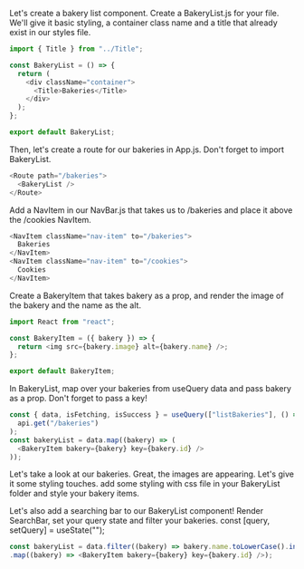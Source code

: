 Let's create a bakery list component. Create a BakeryList.js for your file. We'll give it basic styling, a container class name and a title that already exist in our styles file.

```js
import { Title } from "../Title";

const BakeryList = () => {
  return (
    <div className="container">
      <Title>Bakeries</Title>
    </div>
  );
};

export default BakeryList;
```

Then, let's create a route for our bakeries in App.js. Don't forget to import BakeryList.

```js
<Route path="/bakeries">
  <BakeryList />
</Route>
```

Add a NavItem in our NavBar.js that takes us to /bakeries and place it above the /cookies NavItem.

```js
<NavItem className="nav-item" to="/bakeries">
  Bakeries
</NavItem>
<NavItem className="nav-item" to="/cookies">
  Cookies
</NavItem>
```

Create a BakeryItem that takes bakery as a prop, and render the image of the bakery and the name as the alt.

```js
import React from "react";

const BakeryItem = ({ bakery }) => {
  return <img src={bakery.image} alt={bakery.name} />;
};

export default BakeryItem;
```

In BakeryList, map over your bakeries from useQuery data and pass bakery as a prop. Don't forget to pass a key!

```js
const { data, isFetching, isSuccess } = useQuery(["listBakeries"], () =>
  api.get("/bakeries")
);
const bakeryList = data.map((bakery) => (
  <BakeryItem bakery={bakery} key={bakery.id} />
));
```

Let's take a look at our bakeries.
Great, the images are appearing. Let's give it some styling touches. add some styling with css file in your BakeryList folder and style your bakery items.

Let's also add a searching bar to our BakeryList component! Render SearchBar, set your query state and filter your bakeries.
const [query, setQuery] = useState("");

```js
const bakeryList = data.filter((bakery) => bakery.name.toLowerCase().includes(query.toLowerCase()))
.map((bakery) => <BakeryItem bakery={bakery} key={bakery.id} />);
```
